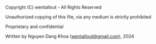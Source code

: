 Copyright (C) wentallout - All Rights Reserved

Unauthorized copying of this file, via any medium is strictly prohibited

Proprietary and confidential

Written by Nguyen Dang Khoa (wentallout@gmail.com), 2024
